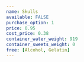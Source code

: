 ```yaml
---
name: Skulls
available: FALSE
purchase_option: 1
price: 0.95
cost_price: 0.38
container_water_weight: 919
container_sweets_weight: 0
free: [Alcohol, Gelatin]
---
```

